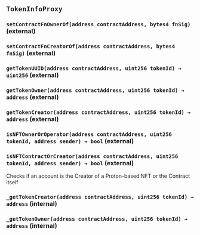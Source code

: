 ## `TokenInfoProxy`






### `setContractFnOwnerOf(address contractAddress, bytes4 fnSig)` (external)





### `setContractFnCreatorOf(address contractAddress, bytes4 fnSig)` (external)





### `getTokenUUID(address contractAddress, uint256 tokenId) → uint256` (external)





### `getTokenOwner(address contractAddress, uint256 tokenId) → address` (external)





### `getTokenCreator(address contractAddress, uint256 tokenId) → address` (external)





### `isNFTOwnerOrOperator(address contractAddress, uint256 tokenId, address sender) → bool` (external)





### `isNFTContractOrCreator(address contractAddress, uint256 tokenId, address sender) → bool` (external)



Checks if an account is the Creator of a Proton-based NFT or the Contract itself


### `_getTokenCreator(address contractAddress, uint256 tokenId) → address` (internal)





### `_getTokenOwner(address contractAddress, uint256 tokenId) → address` (internal)






